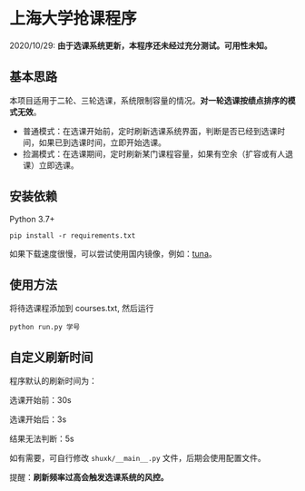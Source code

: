 # 上海大学抢课程序

2020/10/29:
**由于选课系统更新，本程序还未经过充分测试。可用性未知。**

## 基本思路
本项目适用于二轮、三轮选课，系统限制容量的情况。**对一轮选课按绩点排序的模式无效**。

- 普通模式：在选课开始前，定时刷新选课系统界面，判断是否已经到选课时间，如果已到选课时间，立即开始选课。
- 捡漏模式：在选课期间，定时刷新某门课程容量，如果有空余（扩容或有人退课）立即选课。

## 安装依赖
Python 3.7+
```shell
pip install -r requirements.txt
```
如果下载速度很慢，可以尝试使用国内镜像，例如：[tuna](https://mirrors.tuna.tsinghua.edu.cn/help/pypi/)。


## 使用方法
将待选课程添加到 courses.txt, 然后运行
```shell
python run.py 学号
```

## 自定义刷新时间
程序默认的刷新时间为：

选课开始前：30s

选课开始后：3s

结果无法判断：5s

如有需要，可自行修改 `shuxk/__main__.py` 文件，后期会使用配置文件。

提醒：**刷新频率过高会触发选课系统的风控。**
